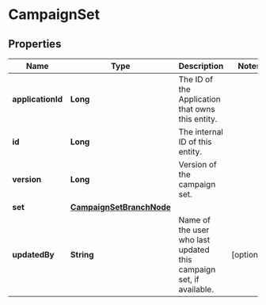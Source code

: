 

# CampaignSet

## Properties

Name | Type | Description | Notes
------------ | ------------- | ------------- | -------------
**applicationId** | **Long** | The ID of the Application that owns this entity. | 
**id** | **Long** | The internal ID of this entity. | 
**version** | **Long** | Version of the campaign set. | 
**set** | [**CampaignSetBranchNode**](CampaignSetBranchNode.md) |  | 
**updatedBy** | **String** | Name of the user who last updated this campaign set, if available. |  [optional]



